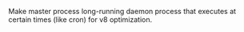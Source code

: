 Make master process long-running daemon process that executes at certain times (like cron) for v8 optimization.
